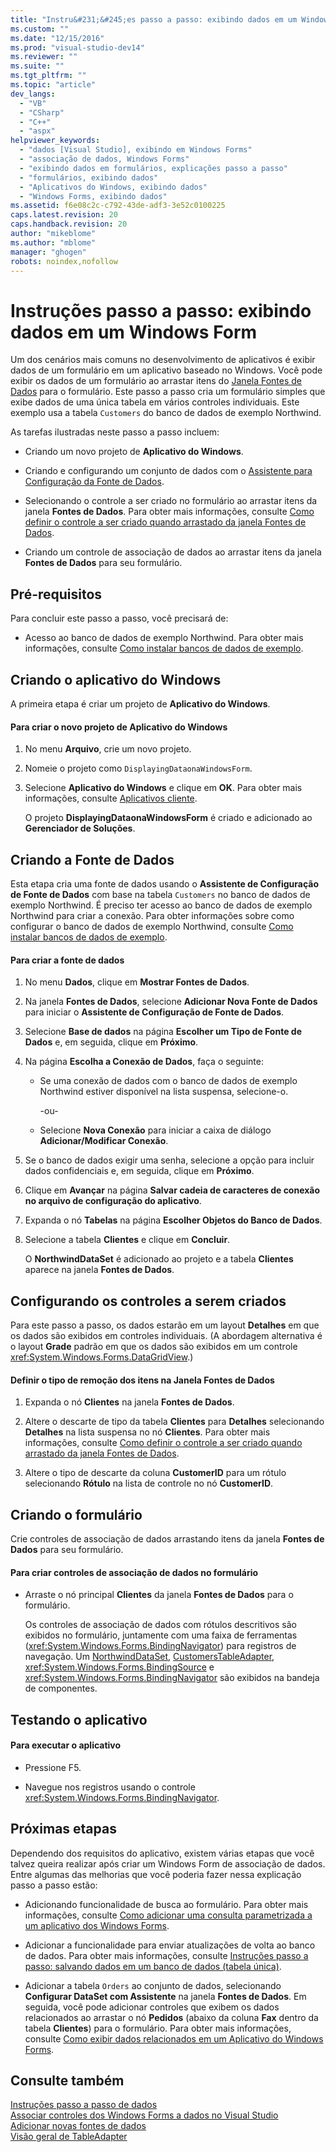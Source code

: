 ```yaml
---
title: "Instru&#231;&#245;es passo a passo: exibindo dados em um Windows Form | Microsoft Docs"
ms.custom: ""
ms.date: "12/15/2016"
ms.prod: "visual-studio-dev14"
ms.reviewer: ""
ms.suite: ""
ms.tgt_pltfrm: ""
ms.topic: "article"
dev_langs: 
  - "VB"
  - "CSharp"
  - "C++"
  - "aspx"
helpviewer_keywords: 
  - "dados [Visual Studio], exibindo em Windows Forms"
  - "associação de dados, Windows Forms"
  - "exibindo dados em formulários, explicações passo a passo"
  - "formulários, exibindo dados"
  - "Aplicativos do Windows, exibindo dados"
  - "Windows Forms, exibindo dados"
ms.assetid: f6e08c2c-c792-43de-adf3-3e52c0100225
caps.latest.revision: 20
caps.handback.revision: 20
author: "mikeblome"
ms.author: "mblome"
manager: "ghogen"
robots: noindex,nofollow
---
```

# Instru&#231;&#245;es passo a passo: exibindo dados em um Windows Form
Um dos cenários mais comuns no desenvolvimento de aplicativos é exibir dados de um formulário em um aplicativo baseado no Windows.  Você pode exibir os dados de um formulário ao arrastar itens do [Janela Fontes de Dados](../Topic/Data%20Sources%20Window.md) para o formulário.  Este passo a passo cria um formulário simples que exibe dados de uma única tabela em vários controles individuais.  Este exemplo usa a tabela `Customers` do banco de dados de exemplo Northwind.  
  
 As tarefas ilustradas neste passo a passo incluem:  
  
-   Criando um novo projeto de **Aplicativo do Windows**.  
  
-   Criando e configurando um conjunto de dados com o [Assistente para Configuração da Fonte de Dados](../data-tools/media/data-source-configuration-wizard.png).  
  
-   Selecionando o controle a ser criado no formulário ao arrastar itens da janela **Fontes de Dados**.  Para obter mais informações, consulte [Como definir o controle a ser criado quando arrastado da janela Fontes de Dados](../data-tools/set-the-control-to-be-created-when-dragging-from-the-data-sources-window.md).  
  
-   Criando um controle de associação de dados ao arrastar itens da janela **Fontes de Dados** para seu formulário.  
  
## Pré-requisitos  
 Para concluir este passo a passo, você precisará de:  
  
-   Acesso ao banco de dados de exemplo Northwind.  Para obter mais informações, consulte [Como instalar bancos de dados de exemplo](../data-tools/how-to-install-sample-databases.md).  
  
## Criando o aplicativo do Windows  
 A primeira etapa é criar um projeto de **Aplicativo do Windows**.  
  
#### Para criar o novo projeto de Aplicativo do Windows  
  
1.  No menu **Arquivo**, crie um novo projeto.  
  
2.  Nomeie o projeto como `DisplayingDataonaWindowsForm`.  
  
3.  Selecione **Aplicativo do Windows** e clique em **OK**.  Para obter mais informações, consulte [Aplicativos cliente](../Topic/Developing%20Client%20Applications%20with%20the%20.NET%20Framework.md).  
  
     O projeto **DisplayingDataonaWindowsForm** é criado e adicionado ao **Gerenciador de Soluções**.  
  
## Criando a Fonte de Dados  
 Esta etapa cria uma fonte de dados usando o **Assistente de Configuração de Fonte de Dados** com base na tabela `Customers` no banco de dados de exemplo Northwind.  É preciso ter acesso ao banco de dados de exemplo Northwind para criar a conexão.  Para obter informações sobre como configurar o banco de dados de exemplo Northwind, consulte [Como instalar bancos de dados de exemplo](../data-tools/how-to-install-sample-databases.md).  
  
#### Para criar a fonte de dados  
  
1.  No menu **Dados**, clique em **Mostrar Fontes de Dados**.  
  
2.  Na janela **Fontes de Dados**, selecione **Adicionar Nova Fonte de Dados** para iniciar o **Assistente de Configuração de Fonte de Dados**.  
  
3.  Selecione **Base de dados** na página **Escolher um Tipo de Fonte de Dados** e, em seguida, clique em **Próximo**.  
  
4.  Na página **Escolha a Conexão de Dados**, faça o seguinte:  
  
    -   Se uma conexão de dados com o banco de dados de exemplo Northwind estiver disponível na lista suspensa, selecione\-o.  
  
         \-ou\-  
  
    -   Selecione **Nova Conexão** para iniciar a caixa de diálogo **Adicionar\/Modificar Conexão**.  
  
5.  Se o banco de dados exigir uma senha, selecione a opção para incluir dados confidenciais e, em seguida, clique em **Próximo**.  
  
6.  Clique em **Avançar** na página **Salvar cadeia de caracteres de conexão no arquivo de configuração do aplicativo**.  
  
7.  Expanda o nó **Tabelas** na página **Escolher Objetos do Banco de Dados**.  
  
8.  Selecione a tabela **Clientes** e clique em **Concluir**.  
  
     O **NorthwindDataSet** é adicionado ao projeto e a tabela **Clientes** aparece na janela **Fontes de Dados**.  
  
## Configurando os controles a serem criados  
 Para este passo a passo, os dados estarão em um layout **Detalhes** em que os dados são exibidos em controles individuais.  \(A abordagem alternativa é o layout **Grade** padrão em que os dados são exibidos em um controle <xref:System.Windows.Forms.DataGridView>.\)  
  
#### Definir o tipo de remoção dos itens na Janela Fontes de Dados  
  
1.  Expanda o nó **Clientes** na janela **Fontes de Dados**.  
  
2.  Altere o descarte de tipo da tabela **Clientes** para **Detalhes** selecionando **Detalhes** na lista suspensa no nó **Clientes**.  Para obter mais informações, consulte [Como definir o controle a ser criado quando arrastado da janela Fontes de Dados](../data-tools/set-the-control-to-be-created-when-dragging-from-the-data-sources-window.md).  
  
3.  Altere o tipo de descarte da coluna **CustomerID** para um rótulo selecionando **Rótulo** na lista de controle no nó **CustomerID**.  
  
## Criando o formulário  
 Crie controles de associação de dados arrastando itens da janela **Fontes de Dados** para seu formulário.  
  
#### Para criar controles de associação de dados no formulário  
  
-   Arraste o nó principal **Clientes** da janela **Fontes de Dados** para o formulário.  
  
     Os controles de associação de dados com rótulos descritivos são exibidos no formulário, juntamente com uma faixa de ferramentas \(<xref:System.Windows.Forms.BindingNavigator>\) para registros de navegação.  Um [NorthwindDataSet](../data-tools/dataset-tools-in-visual-studio.md), [CustomersTableAdapter](../data-tools/tableadapter-overview.md), <xref:System.Windows.Forms.BindingSource> e <xref:System.Windows.Forms.BindingNavigator> são exibidos na bandeja de componentes.  
  
## Testando o aplicativo  
  
#### Para executar o aplicativo  
  
-   Pressione F5.  
  
-   Navegue nos registros usando o controle <xref:System.Windows.Forms.BindingNavigator>.  
  
## Próximas etapas  
 Dependendo dos requisitos do aplicativo, existem várias etapas que você talvez queira realizar após criar um Windows Form de associação de dados.  Entre algumas das melhorias que você poderia fazer nessa explicação passo a passo estão:  
  
-   Adicionando funcionalidade de busca ao formulário.  Para obter mais informações, consulte [Como adicionar uma consulta parametrizada a um aplicativo dos Windows Forms](../Topic/How%20to:%20Add%20a%20Parameterized%20Query%20to%20a%20Windows%20Forms%20Application.md).  
  
-   Adicionar a funcionalidade para enviar atualizações de volta ao banco de dados.  Para obter mais informações, consulte [Instruções passo a passo: salvando dados em um banco de dados \(tabela única\)](../Topic/Walkthrough:%20Saving%20Data%20to%20a%20Database%20\(Single%20Table\).md).  
  
-   Adicionar a tabela `Orders` ao conjunto de dados, selecionando **Configurar DataSet com Assistente** na janela **Fontes de Dados**.  Em seguida, você pode adicionar controles que exibem os dados relacionados ao arrastar o nó **Pedidos** \(abaixo da coluna **Fax** dentro da tabela **Clientes**\) para o formulário.  Para obter mais informações, consulte [Como exibir dados relacionados em um Aplicativo do Windows Forms](../Topic/How%20to:%20Display%20Related%20Data%20in%20a%20Windows%20Forms%20Application.md).  
  
## Consulte também  
 [Instruções passo a passo de dados](../Topic/Data%20Walkthroughs.md)   
 [Associar controles dos Windows Forms a dados no Visual Studio](../data-tools/bind-windows-forms-controls-to-data-in-visual-studio.md)   
 [Adicionar novas fontes de dados](../data-tools/add-new-data-sources.md)   
 [Visão geral de TableAdapter](../data-tools/tableadapter-overview.md)